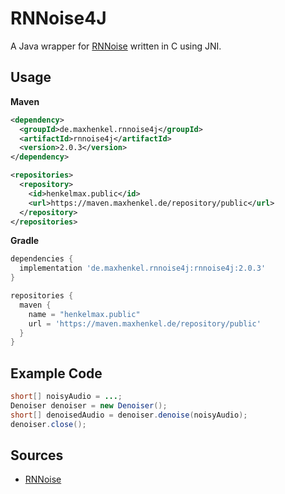 # RNNoise4J

A Java wrapper for [RNNoise](https://jmvalin.ca/demo/rnnoise/) written in C using JNI.

## Usage

**Maven**

``` xml
<dependency>
  <groupId>de.maxhenkel.rnnoise4j</groupId>
  <artifactId>rnnoise4j</artifactId>
  <version>2.0.3</version>
</dependency>

<repositories>
  <repository>
    <id>henkelmax.public</id>
    <url>https://maven.maxhenkel.de/repository/public</url>
  </repository>
</repositories>
```

**Gradle**

``` groovy
dependencies {
  implementation 'de.maxhenkel.rnnoise4j:rnnoise4j:2.0.3'
}

repositories {
  maven {
    name = "henkelmax.public"
    url = 'https://maven.maxhenkel.de/repository/public'
  }
}
```

## Example Code

``` java
short[] noisyAudio = ...;
Denoiser denoiser = new Denoiser();
short[] denoisedAudio = denoiser.denoise(noisyAudio);
denoiser.close();
```

## Sources

- [RNNoise](https://gitlab.xiph.org/xiph/rnnoise)
